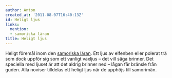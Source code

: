 ```yaml
---
author: Anton
created_at: '2011-08-07T16:40:13Z'
id: Heligt ljus
links:
  mention:
  - samoriska läran
title: Heligt ljus
---
```


Heligt föremål inom den [samoriska läran]. Ett ljus av elfenben eller polerat trä som dock uppför
sig som ett vanligt vaxljus – det vill säga brinner. Det speciella med ljuset är att det aldrig
brinner ned – lågan får bränsle från guden. Alla noviser tilldelas ett heligt ljus när de upphöjs
till samorimän.

  [samoriska läran]: samoriska_läran
